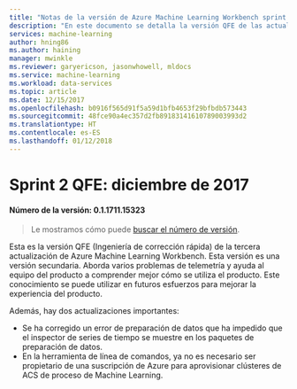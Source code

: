 ```yaml
---
title: "Notas de la versión de Azure Machine Learning Workbench sprint 2 QFE de diciembre de 2017"
description: "En este documento se detalla la versión QFE de las actualizaciones de la versión de sprint 2 de Azure Machine Learning."
services: machine-learning
author: hning86
ms.author: haining
manager: mwinkle
ms.reviewer: garyericson, jasonwhowell, mldocs
ms.service: machine-learning
ms.workload: data-services
ms.topic: article
ms.date: 12/15/2017
ms.openlocfilehash: b0916f565d91f5a59d1bfb4653f29bfbdb573443
ms.sourcegitcommit: 48fce90a4ec357d2fb89183141610789003993d2
ms.translationtype: HT
ms.contentlocale: es-ES
ms.lasthandoff: 01/12/2018
---
```

# <a name="sprint-2-qfe---december-2017"></a>Sprint 2 QFE: diciembre de 2017 

#### <a name="version-number-01171115323"></a>Número de la versión: 0.1.1711.15323

>Le mostramos cómo puede [buscar el número de versión](https://docs.microsoft.com/azure/machine-learning/preview/known-issues-and-troubleshooting-guide).

Esta es la versión QFE (Ingeniería de corrección rápida) de la tercera actualización de Azure Machine Learning Workbench. Esta versión es una versión secundaria. Aborda varios problemas de telemetría y ayuda al equipo del producto a comprender mejor cómo se utiliza el producto. Este conocimiento se puede utilizar en futuros esfuerzos para mejorar la experiencia del producto. 

Además, hay dos actualizaciones importantes:

- Se ha corregido un error de preparación de datos que ha impedido que el inspector de series de tiempo se muestre en los paquetes de preparación de datos.
- En la herramienta de línea de comandos, ya no es necesario ser propietario de una suscripción de Azure para aprovisionar clústeres de ACS de proceso de Machine Learning. 
